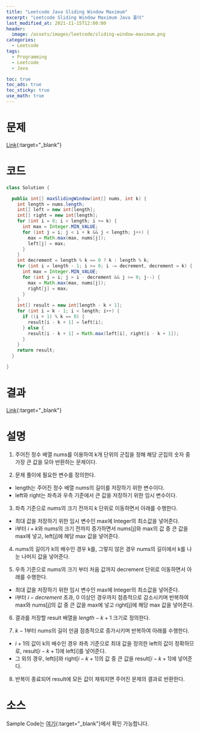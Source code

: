 ```yaml
---
title: "Leetcode Java Sliding Window Maximum"
excerpt: "Leetcode Sliding Window Maximum Java 풀이"
last_modified_at: 2021-11-15T12:00:00
header:
  image: /assets/images/leetcode/sliding-window-maximum.png
categories:
  - Leetcode
tags:
  - Programming
  - Leetcode
  - Java

toc: true
toc_ads: true
toc_sticky: true
use_math: true
---
```

# 문제
[Link](https://leetcode.com/problems/sliding-window-maximum/){:target="_blank"}

# 코드
```java
class Solution {

  public int[] maxSlidingWindow(int[] nums, int k) {
    int length = nums.length;
    int[] left = new int[length];
    int[] right = new int[length];
    for (int i = 0; i < length; i += k) {
      int max = Integer.MIN_VALUE;
      for (int j = i; j < i + k && j < length; j++) {
        max = Math.max(max, nums[j]);
        left[j] = max;
      }
    }
    int decrement = length % k == 0 ? k : length % k;
    for (int i = length - 1; i >= 0; i -= decrement, decrement = k) {
      int max = Integer.MIN_VALUE;
      for (int j = i; j > i - decrement && j >= 0; j--) {
        max = Math.max(max, nums[j]);
        right[j] = max;
      }
    }
    int[] result = new int[length - k + 1];
    for (int i = k - 1; i < length; i++) {
      if ((i + 1) % k == 0) {
        result[i - k + 1] = left[i];
      } else {
        result[i - k + 1] = Math.max(left[i], right[i - k + 1]);
      }
    }
    return result;
  }

}
```

# 결과
[Link](https://leetcode.com/submissions/detail/587459227/){:target="_blank"}

# 설명
1. 주어진 정수 배열 nums를 이용하여 k개 단위의 군집을 정해 해당 군집의 숫자 중 가장 큰 값을 모아 반환하는 문제이다.

2. 문제 풀이에 필요한 변수를 정의한다.
- length는 주어진 정수 배열 nums의 길이를 저장하기 위한 변수이다.
- left와 right는 좌측과 우측 기준에서 큰 값을 저장하기 위한 임시 변수이다.

3. 좌측 기준으로 nums의 크기 전까지 k 단위로 이동하면서 아래를 수행한다.
- 최대 값을 저장하기 위한 임시 변수인 max에 Integer의 최소값을 넣어준다.
- i부터 $i + k$와 nums의 크기 전까지 증가하면서 nums[j]와 max의 값 중 큰 값을 max에 넣고, left[j]에 해당 max 값을 넣어준다.

4. nums의 길이가 k의 배수인 경우 k를, 그렇지 않은 경우 nums의 길이에서 k를 나눈 나머지 값을 넣어준다.

5. 우측 기준으로 nums의 크기 부터 처음 값까지 decrement 단위로 이동하면서 아래를 수행한다.
- 최대 값을 저장하기 위한 임시 변수인 max에 Integer의 최소값을 넣어준다.
- i부터 $i - decrement$ 초과, 0 이상인 경우까지 점층적으로 감소시키며 반복하여 max와 nums[j]의 값 중 큰 값을 max에 넣고 right[j]에 해당 max 값을 넣어준다.

6. 결과를 저장할 result 배열을 $length - k + 1$ 크기로 정의한다.

7. $k - 1$부터 nums의 길이 만큼 점층적으로 증가시키며 반복하여 아래를 수행한다.
- $i + 1$의 값이 k의 배수인 경우 좌측 기준으로 최대 값을 정의한 left의 값이 정확하므로, result[$i - k + 1$]에 left[i]를 넣어준다.
- 그 외의 경우, left[i]와 right[$i - k + 1$]의 값 중 큰 값을 result[$i - k + 1$]에 넣어준다.

8. 반복이 종료되어 result에 모든 값이 채워지면 주어진 문제의 결과로 반환한다.

# 소스
Sample Code는 [여기](https://github.com/GracefulSoul/leetcode/blob/master/src/main/java/gracefulsoul/problems/SlidingWindowMaximum.java){:target="_blank"}에서 확인 가능합니다.